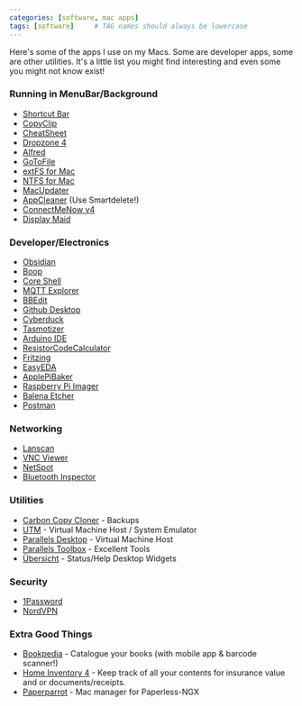 ```yaml
---
categories: [software, mac apps]
tags: [software]     # TAG names should always be lowercase
---
```


Here's some of the apps I use on my Macs. Some are developer apps, some are other utilities. It's a little list you might find interesting and even some you might not know exist!


### Running in MenuBar/Background

- [Shortcut Bar](https://fiplab.com/apps/shortcut-bar-for-mac)
- [CopyClip](https://fiplab.com/apps/copyclip-for-mac)
- [CheatSheet](https://www.mediaatelier.com/CheatSheet/CheatSheet_1.6.4.dmg)
- [Dropzone 4](https://aptonic.com/)
- [Alfred](https://www.alfredapp.com/)
- [GoToFile](https://www.soma-zone.com/GoToFile/)
- [extFS for Mac](https://www.paragon-software.com/home/extfs-mac/#)
- [NTFS for Mac](https://www.paragon-software.com/home/ntfs-mac/#)
- [MacUpdater](https://www.corecode.io/macupdater/)
- [AppCleaner](https://freemacsoft.net/appcleaner/) (Use Smartdelete!)
- [ConnectMeNow v4](https://www.tweaking4all.com/software/macosx-software/connectmenow-v4/)
- [Display Maid](https://funk-isoft.com/display-maid.html)


### Developer/Electronics

- [Obsidian](https://obsidian.md/)
- [Boop](https://boop.okat.best/)
- [Core Shell](https://codinn.com/shell/)
- [MQTT Explorer](https://mqtt-explorer.com/)
- [BBEdit](https://www.barebones.com/products/bbedit/)
- [Github Desktop](https://desktop.github.com/download/)
- [Cyberduck](https://cyberduck.io/)
- [Tasmotizer](https://siytek.com/tasmotizer-osx-download/)
- [Arduino IDE](https://www.arduino.cc/en/software)
- [ResistorCodeCalculator](https://apps.apple.com/us/app/resistor-code-calculator/id804698595)
- [Fritzing](https://fritzing.org/)
- [EasyEDA](https://easyeda.com/)
- [ApplePiBaker](https://www.tweaking4all.com/software/macosx-software/applepi-baker-v2/)
- [Raspberry Pi Imager](https://www.raspberrypi.com/software/)
- [Balena Etcher](https://etcher.balena.io/)
- [Postman](https://www.postman.com/downloads/?utm_source=postman-home)


### Networking

- [Lanscan](https://apps.apple.com/us/app/lanscan/id472226235)
- [VNC Viewer](https://www.realvnc.com/en/connect/download/viewer/macos/)
- [NetSpot](https://www.netspotapp.com/)
- [Bluetooth Inspector](https://georgegarside.com/apps/bluetooth-inspector/)


### Utilities

- [Carbon Copy Cloner](https://bombich.com/) - Backups
- [UTM](https://mac.getutm.app/) - Virtual Machine Host / System Emulator
- [Parallels Desktop](https://www.parallels.com/products/desktop/) - Virtual Machine Host
- [Parallels Toolbox](https://www.parallels.com/products/toolbox/) - Excellent Tools
- [Übersicht](https://tracesof.net/uebersicht/) - Status/Help Desktop Widgets


### Security

- [1Password](https://1password.com/)
- [NordVPN](https://nordvpn.com/)


### Extra Good Things

- [Bookpedia](https://www.bruji.com/bookpedia/) - Catalogue your books (with mobile app & barcode scanner!)
- [Home Inventory 4](https://theblueplum.com/mac/homeinventory/) - Keep track of all your contents for insurance value and or documents/receipts.
- [Paperparrot](https://paperparrot.me/) - Mac manager for Paperless-NGX
